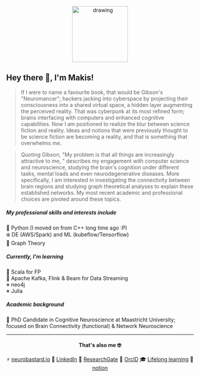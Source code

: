 <div align="center">
<img src="https://user-images.githubusercontent.com/99727/190627387-f4197eb7-565f-4adf-9fd1-8f67649ce839.png" alt="drawing" width="150" alt="create with Stability Diffusion"/>
</div>

## Hey there 👋, I'm Makis!

> If I were to name a favourite book, that would be Gibson's "Neuromancer"; hackers jacking into cyberspace by projecting their consciousness into a shared virtual space, a hidden layer augmenting the perceived reality. That was cyberpunk at its most refined form; brains interfacing with computers and enhanced cognitive capabilities. Now I am positioned to realize the blur between science fiction and reality. Ideas and notions that were previously thought to be science fiction are becoming a reality, and that is something that overwhelms me.

> Quoting Gibson, "My problem is that all things are increasingly attractive to me, " describes my engagement with computer science and neuroscience, studying the brain's cognition under different tasks, mental loads and even neurodegenerative diseases. More specifically, I am interested in investigating the connectivity between brain regions and studying graph theoretical analyses to explain these established networks. My most recent academic and professional choices are pivoted around these topics.

##### My professional skills and interests include
🐍 Python (I moved on from C++ long time ago :P) <br />
❄️ DE (AWS/Spark) and ML (kubeflow/Tensorflow)<br />
🍄 Graph Theory

##### Currently, I'm learning
🎯 Scala for FP<br />
🌊 Apache Kafka, Flink & Beam for Data Streaming<br/>
※ neo4j<br />
※ Julia

##### Academic background
🧠 PhD Candidate in Cognitive Neuroscience at Maastricht University; focused on Brain Connectivity (functional) & Network Neuroscience

---

<div align="center">

#### That's also me 🤓
  
⚡ [neurobastard.io](https://neurobastard.io) 
💬 [LinkedIn](https://www.linkedin.com/in/makism/)
🌱 [ResearchGate](https://researchgate.net/profile/Avraam_Marimpis) 
🔭 [OrcID](https://orcid.org/0000-0003-1551-9940) 
🎓 [Lifelong learning](https://github.com/makism/lifelong-learning)
📓 [notion](https://www.notion.so/makism)

</div>
